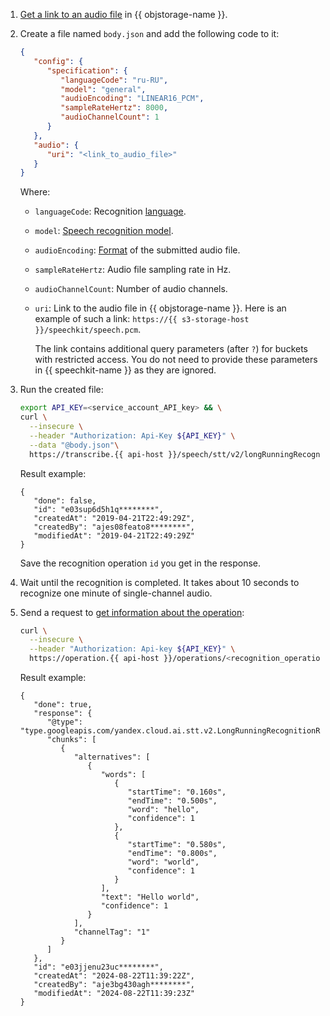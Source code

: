 1. [Get a link to an audio file](../../storage/operations/objects/link-for-download.md) in {{ objstorage-name }}.
1. Create a file named `body.json` and add the following code to it:

   ```json
   {
      "config": {
         "specification": {
            "languageCode": "ru-RU",
            "model": "general",
            "audioEncoding": "LINEAR16_PCM",
            "sampleRateHertz": 8000,
            "audioChannelCount": 1
         }
      },
      "audio": {
         "uri": "<link_to_audio_file>"
      }
   }
   ```

   Where:

   * `languageCode`: Recognition [language](../../speechkit/stt/models.md#languages).
   * `model`: [Speech recognition model](../../speechkit/stt/models.md#tags).
   * `audioEncoding`: [Format](../../speechkit/formats.md) of the submitted audio file.
   * `sampleRateHertz`: Audio file sampling rate in Hz.
   * `audioChannelCount`: Number of audio channels.
   * `uri`: Link to the audio file in {{ objstorage-name }}. Here is an example of such a link: `https://{{ s3-storage-host }}/speechkit/speech.pcm`.

      The link contains additional query parameters (after `?`) for buckets with restricted access. You do not need to provide these parameters in {{ speechkit-name }} as they are ignored.

1. Run the created file:

   ```bash
   export API_KEY=<service_account_API_key> && \
   curl \
     --insecure \
     --header "Authorization: Api-Key ${API_KEY}" \
     --data "@body.json"\
     https://transcribe.{{ api-host }}/speech/stt/v2/longRunningRecognize
   ```

   Result example:

   ```text
   {
      "done": false,
      "id": "e03sup6d5h1q********",
      "createdAt": "2019-04-21T22:49:29Z",
      "createdBy": "ajes08feato8********",
      "modifiedAt": "2019-04-21T22:49:29Z"
   }
   ```

   Save the recognition operation `id` you get in the response.

1. Wait until the recognition is completed. It takes about 10 seconds to recognize one minute of single-channel audio.
1. Send a request to [get information about the operation](../../api-design-guide/concepts/operation.md#monitoring):

   ```bash
   curl \
     --insecure \
     --header "Authorization: Api-key ${API_KEY}" \
     https://operation.{{ api-host }}/operations/<recognition_operation_ID>
   ```

   Result example:

   ```text
   {
      "done": true,
      "response": {
         "@type": "type.googleapis.com/yandex.cloud.ai.stt.v2.LongRunningRecognitionResponse",
         "chunks": [
            {
               "alternatives": [
                  {
                     "words": [
                        {
                           "startTime": "0.160s",
                           "endTime": "0.500s",
                           "word": "hello",
                           "confidence": 1
                        },
                        {
                           "startTime": "0.580s",
                           "endTime": "0.800s",
                           "word": "world",
                           "confidence": 1
                        }
                     ],
                     "text": "Hello world",
                     "confidence": 1
                  }
               ],
               "channelTag": "1"
            }
         ]
      },
      "id": "e03jjenu23uc********",
      "createdAt": "2024-08-22T11:39:22Z",
      "createdBy": "aje3bg430agh********",
      "modifiedAt": "2024-08-22T11:39:23Z"
   }
   ```
